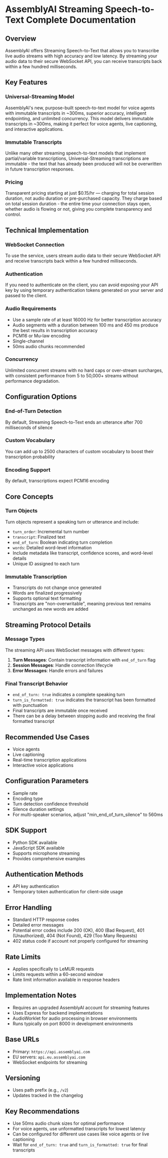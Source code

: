 # AssemblyAI Streaming Speech-to-Text Complete Documentation

## Overview
AssemblyAI offers Streaming Speech-to-Text that allows you to transcribe live audio streams with high accuracy and low latency. By streaming your audio data to their secure WebSocket API, you can receive transcripts back within a few hundred milliseconds.

## Key Features

### Universal-Streaming Model
AssemblyAI's new, purpose-built speech-to-text model for voice agents with immutable transcripts in ~300ms, superior accuracy, intelligent endpointing, and unlimited concurrency. This model delivers immutable transcripts in ~300ms, making it perfect for voice agents, live captioning, and interactive applications.

### Immutable Transcripts
Unlike many other streaming speech-to-text models that implement partial/variable transcriptions, Universal-Streaming transcriptions are immutable - the text that has already been produced will not be overwritten in future transcription responses.

### Pricing
Transparent pricing starting at just $0.15/hr — charging for total session duration, not audio duration or pre-purchased capacity. They charge based on total session duration - the entire time your connection stays open, whether audio is flowing or not, giving you complete transparency and control.

## Technical Implementation

### WebSocket Connection
To use the service, users stream audio data to their secure WebSocket API and receive transcripts back within a few hundred milliseconds.

### Authentication
If you need to authenticate on the client, you can avoid exposing your API key by using temporary authentication tokens generated on your server and passed to the client.

### Audio Requirements
- Use a sample rate of at least 16000 Hz for better transcription accuracy
- Audio segments with a duration between 100 ms and 450 ms produce the best results in transcription accuracy
- PCM16 or Mu-law encoding
- Single-channel
- 50ms audio chunks recommended

### Concurrency
Unlimited concurrent streams with no hard caps or over-stream surcharges, with consistent performance from 5 to 50,000+ streams without performance degradation.

## Configuration Options

### End-of-Turn Detection
By default, Streaming Speech-to-Text ends an utterance after 700 milliseconds of silence

### Custom Vocabulary
You can add up to 2500 characters of custom vocabulary to boost their transcription probability

### Encoding Support
By default, transcriptions expect PCM16 encoding

## Core Concepts

### Turn Objects
Turn objects represent a speaking turn or utterance and include:
- `turn_order`: Incremental turn number
- `transcript`: Finalized text
- `end_of_turn`: Boolean indicating turn completion
- `words`: Detailed word-level information
- Include metadata like transcript, confidence scores, and word-level details
- Unique ID assigned to each turn

### Immutable Transcription
- Transcripts do not change once generated
- Words are finalized progressively
- Supports optional text formatting
- Transcripts are "non-overwritable", meaning previous text remains unchanged as new words are added

## Streaming Protocol Details

### Message Types
The streaming API uses WebSocket messages with different types:

1. **Turn Messages**: Contain transcript information with `end_of_turn` flag
2. **Session Messages**: Handle connection lifecycle
3. **Error Messages**: Handle errors and failures

### Final Transcript Behavior
- `end_of_turn: true` indicates a complete speaking turn
- `turn_is_formatted: true` indicates the transcript has been formatted with punctuation
- Final transcripts are immutable once received
- There can be a delay between stopping audio and receiving the final formatted transcript

## Recommended Use Cases
- Voice agents
- Live captioning
- Real-time transcription applications
- Interactive voice applications

## Configuration Parameters
- Sample rate
- Encoding type
- Turn detection confidence threshold
- Silence duration settings
- For multi-speaker scenarios, adjust "min_end_of_turn_silence" to 560ms

## SDK Support
- Python SDK available
- JavaScript SDK available
- Supports microphone streaming
- Provides comprehensive examples

## Authentication Methods
- API key authentication
- Temporary token authentication for client-side usage

## Error Handling
- Standard HTTP response codes
- Detailed error messages
- Potential error codes include 200 (OK), 400 (Bad Request), 401 (Unauthorized), 404 (Not Found), 429 (Too Many Requests)
- 402 status code if account not properly configured for streaming

## Rate Limits
- Applies specifically to LeMUR requests
- Limits requests within a 60-second window
- Rate limit information available in response headers

## Implementation Notes
- Requires an upgraded AssemblyAI account for streaming features
- Uses Express for backend implementations
- AudioWorklet for audio processing in browser environments
- Runs typically on port 8000 in development environments

## Base URLs
- Primary: `https://api.assemblyai.com`
- EU servers: `api.eu.assemblyai.com`
- WebSocket endpoints for streaming

## Versioning
- Uses path prefix (e.g., `/v2`)
- Updates tracked in the changelog

## Key Recommendations
- Use 50ms audio chunk sizes for optimal performance
- For voice agents, use unformatted transcripts for lowest latency
- Can be configured for different use cases like voice agents or live captioning
- Wait for `end_of_turn: true` and `turn_is_formatted: true` for final transcripts